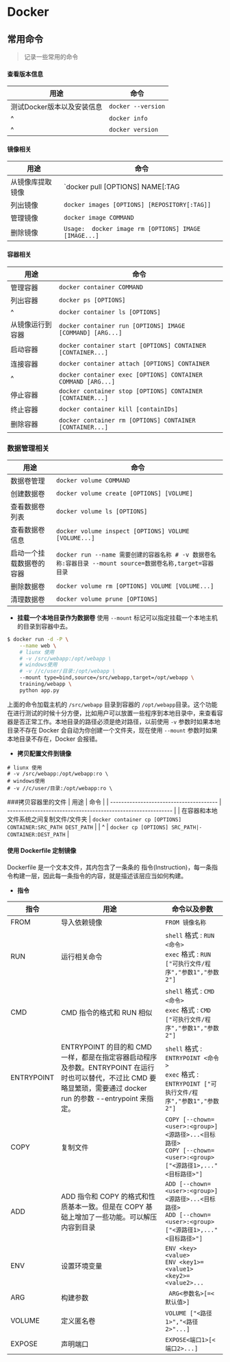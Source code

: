 # Docker

## 常用命令
>记录一些常用的命令

#### 查看版本信息
| 用途                       | 命令               |
| -------------------------- | ------------------ |
| 测试Docker版本以及安装信息 | `docker --version` |
| ^                          | `docker info`      |
| ^                          | `docker version`   |


#### 镜像相关
| 用途             | 命令                                                 |
| ---------------- | ---------------------------------------------------- |
| 从镜像库提取镜像 | `docker pull [OPTIONS] NAME[:TAG|@DIGEST]`           |
| 列出镜像         | `docker images [OPTIONS] [REPOSITORY[:TAG]]`         |
| 管理镜像         | `docker image COMMAND`                               |
| 删除镜像         | `Usage:  docker image rm [OPTIONS] IMAGE [IMAGE...]` |



#### 容器相关
| 用途             | 命令                                                         |
| ---------------- | ------------------------------------------------------------ |
| 管理容器         | `docker container COMMAND`                                   |
| 列出容器         | `docker ps [OPTIONS]`                                        |
| ^                | `docker container ls [OPTIONS]`                              |
| 从镜像运行到容器 | `docker container run [OPTIONS] IMAGE [COMMAND] [ARG...]`    |
| 启动容器         | `docker container start [OPTIONS] CONTAINER [CONTAINER...]`  |
| 连接容器         | `docker container attach [OPTIONS] CONTAINER `               |
| ^                | `docker container exec [OPTIONS] CONTAINER COMMAND [ARG...]` |
| 停止容器         | `docker container stop [OPTIONS] CONTAINER [CONTAINER...]`   |
| 终止容器         | `docker container kill [containIDs]`                         |
| 删除容器         | `docker container rm [OPTIONS] CONTAINER [CONTAINER...]`     |


### 数据管理相关           
| 用途                     | 命令                                                                                                       |
| ------------------------ | ---------------------------------------------------------------------------------------------------------- |
| 数据卷管理               | `docker volume COMMAND`                                                                                    |
| 创建数据卷               | `docker volume create [OPTIONS] [VOLUME]`                                                                  |
| 查看数据卷列表           | `docker volume ls [OPTIONS]`                                                                               |
| 查看数据卷信息           | `docker volume inspect [OPTIONS] VOLUME [VOLUME...]`                                                       |
| 启动一个挂载数据卷的容器 | `docker run --name 需要创建的容器名称 # -v 数据卷名称:容器目录 --mount source=数据卷名称,target=容器目录 ` |
| 删除数据卷               | `docker volume rm [OPTIONS] VOLUME [VOLUME...]`                                                            |
| 清理数据卷               | `docker volume prune [OPTIONS]`                                                                            |
* **挂载一个本地目录作为数据卷**
使用 `--mount` 标记可以指定挂载一个本地主机的目录到容器中去。

```bash
$ docker run -d -P \
    --name web \
    # liunx 使用
    # -v /src/webapp:/opt/webapp \
    # windows使用
    # -v //c/user/目录:/opt/webapp \
    --mount type=bind,source=/src/webapp,target=/opt/webapp \
    training/webapp \
    python app.py

```

上面的命令加载主机的 `/src/webapp` 目录到容器的 `/opt/webapp`目录。这个功能在进行测试的时候十分方便，比如用户可以放置一些程序到本地目录中，来查看容器是否正常工作。本地目录的路径必须是绝对路径，以前使用 `-v` 参数时如果本地目录不存在 Docker 会自动为你创建一个文件夹，现在使用 `--mount` 参数时如果本地目录不存在，Docker 会报错。

* **拷贝配置文件到镜像**
```
# liunx 使用
# -v /src/webapp:/opt/webapp:ro \
# windows使用
# -v //c/user/目录:/opt/webapp:ro \
```


###拷贝容器里的文件
| 用途                                    | 命令                                                         |
| --------------------------------------- | ------------------------------------------------------------ |
| 在容器和本地文件系统之间复制文件/文件夹 | `docker container cp [OPTIONS] CONTAINER:SRC_PATH DEST_PATH` |
| ^                                       | `docker cp [OPTIONS] SRC_PATH|- CONTAINER:DEST_PATH`         |

#### 使用 Dockerfile 定制镜像
Dockerfile 是一个文本文件，其内包含了一条条的 指令(Instruction)，每一条指令构建一层，因此每一条指令的内容，就是描述该层应当如何构建。

* **指令**

| 指令 | 用途                                                                                       | 命令以及参数                                                                                                           |
| ---- | ------------------------------------------------------------------------------------------ | ---------------------------------------------------------------------------------------------------------------------- |
| FROM | 导入依赖镜像                                                                               | `FROM 镜像名称`                                                                                                        |
| RUN  | 运行相关命令                                                                               | `shell` 格式 : `RUN <命令>` <br> `exec` 格式 : `RUN ["可执行文件/程序","参数1","参数2"]`                                                              |
| CMD  | CMD 指令的格式和 RUN 相似                                                                  | `shell` 格式 : `CMD <命令>` <br> `exec` 格式 : `CMD ["可执行文件/程序","参数1","参数2"]`                               |
|ENTRYPOINT |ENTRYPOINT 的目的和 CMD 一样，都是在指定容器启动程序及参数。ENTRYPOINT 在运行时也可以替代，不过比 CMD 要略显繁琐，需要通过 docker run 的参数 --entrypoint 来指定。|`shell` 格式 : `ENTRYPOINT <命令>` <br> `exec` 格式 : `ENTRYPOINT ["可执行文件/程序","参数1","参数2"]`|
| COPY | 复制文件                                                                                   | `COPY [--chown=<user>:<group>] <源路径>...<目标路径>` <br> `COPY [--chown=<user>:<group> ["<源路径1>,..."<目标路径>"]` |
| ADD  | ADD 指令和 COPY 的格式和性质基本一致。但是在 COPY 基础上增加了一些功能。可以解压内容到目录 | `ADD [--chown=<user>:<group>] <源路径>...<目标路径>` <br> `ADD [--chown=<user>:<group> ["<源路径1>,..."<目标路径>"]`   |
|ENV |设置环境变量|`ENV <key> <value>`<br>` ENV <key1>=<value1> <key2>=<value2>... `|
|ARG|构建参数|` ARG<参数名>[=<默认值>]`|
|VOLUME|定义匿名卷|`VOLUME ["<路径1>","<路径2>"...]`|
|EXPOSE |声明端口|` EXPOSE<端口1>[<端口2>...] `|
